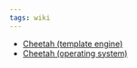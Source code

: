```yaml
---
tags: wiki
---
```


-   [Cheetah (template engine)](/wiki/Cheetah_%28template_engine%29)
-   [Cheetah (operating system)](/wiki/Cheetah_%28operating_system%29)
